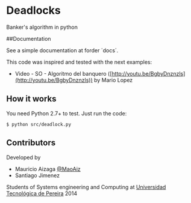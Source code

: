 Deadlocks
=========

Banker's algorithm in python

##Documentation

See a simple documentation at forder ´docs´.

This code was inspired and tested with the next examples: 

* Video - SO - Algoritmo del banquero ([http://youtu.be/BgbyDnznzls](http://youtu.be/BgbyDnznzls)) by Mario Lopez


## How it works

You need Python 2.7+ to test. Just run the code:

	$ python src/deadlock.py


## Contributors

Developed by

* Mauricio Aizaga [@MaoAiz](https://github.com/MaoAiz)
* Santiago Jimenez

Students of Systems engineering and Computing at [Universidad Tecnológica de Pereira](http://www.utp.edu.co)
2014